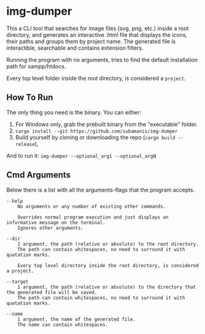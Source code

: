 # img-dumper

This a CLI tool that searches for image files (svg, png, etc.) inside a root directory, and generates an interactive .html file that displays the icons,
their paths and groups them by project name. The generated file is interactible, searchable and contains extension filters.

Running the program with no arguments, tries to find the default installation path for xampp/htdocs. 

Every top level folder inside the root directory, is considered a `project`.

## How To Run
The only thing you need is the binary. You can either:
1) For Windows only, grab the prebuilt binary from the "executable" folder.
2) ```cargo install --git https://github.com/subamanis/img-dumper```
3) Build yourself by cloning or downloading the repo (```cargo build --release```),

And to run it:
```img-dumper --optional_arg1 --optional_argN``` 


## Cmd Arguments
Below there is a list with all the arguments-flags that the program accepts.
```
--help
    No arguments or any number of existing other commands.

    Overrides normal program execution and just displays an informative message on the terminal.
    Ignores other arguments.

--dir
    1 argument, the path (relative or absolute) to the root directory.
    The path can contain whitespaces, no need to surround it with quatation marks.

    Every top level directory inside the root directory, is considered a project.

--target 
    1 argument, the path (relative or absolute) to the directory that the generated file will be saved.
    The path can contain whitespaces, no need to surround it with quatation marks.

--name 
    1 argument, the name of the generated file.
    The name can contain whitespaces.

